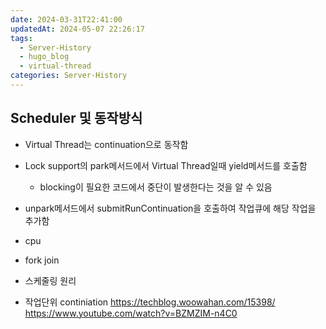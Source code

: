 ```yaml
---
date: 2024-03-31T22:41:00
updatedAt: 2024-05-07 22:26:17
tags:
  - Server-History
  - hugo_blog
  - virtual-thread
categories: Server-History
---
```

## Scheduler 및 동작방식
- Virtual Thread는 continuation으로 동작함
- Lock support의 park메서드에서 Virtual Thread일때 yield메서드를 호출함
	- blocking이 필요한 코드에서 중단이 발생한다는 것을 알 수 있음
- unpark메서드에서 submitRunContinuation을 호출하여 작업큐에 해당 작업을 추가함
 - cpu 

- fork join 
- 스케줄링 원리
- 작업단위 continiation
https://techblog.woowahan.com/15398/
https://www.youtube.com/watch?v=BZMZIM-n4C0